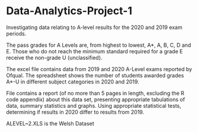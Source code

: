 # Data-Analytics-Project-1

Investigating data relating to A-level results for the 2020 and 2019 exam periods.

The pass grades for A Levels are, from highest to lowest, A*, A, B, C, D and E. Those who do not reach the minimum standard required for a grade E receive the non-grade U (unclassified).

The excel file contains data from 2019 and 2020 A-Level exams reported by Ofqual.  The spreadsheet shows the number of students awarded grades A*-U in different subject categories in 2020 and 2019.

File contains a report (of no more than 5 pages in length, excluding the R code appendix) about this data set, presenting appropriate tabulations of data, summary statistics and graphs.   Using appropriate statistical tests, determining if results in 2020 differ to results from 2019.  

ALEVEL~2.XLS is the Welsh Dataset
